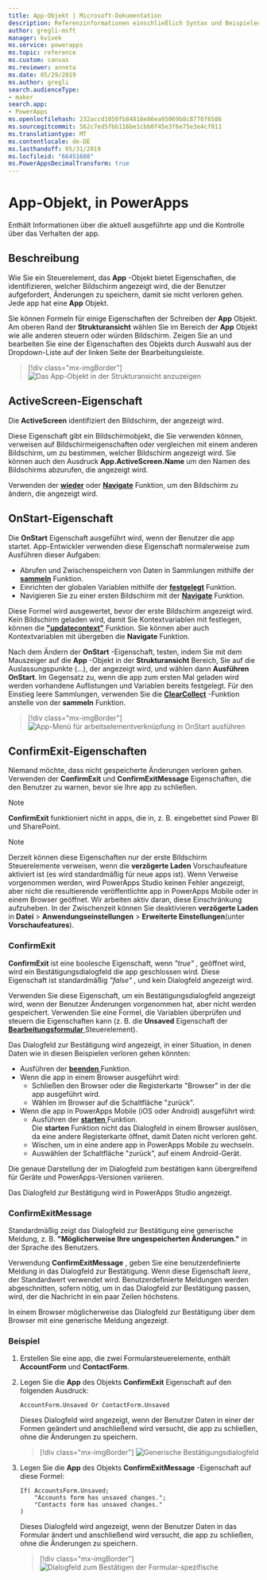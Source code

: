 ```yaml
---
title: App-Objekt | Microsoft-Dokumentation
description: Referenzinformationen einschließlich Syntax und Beispielen, für das App-Objekt in PowerApps
author: gregli-msft
manager: kvivek
ms.service: powerapps
ms.topic: reference
ms.custom: canvas
ms.reviewer: anneta
ms.date: 05/29/2019
ms.author: gregli
search.audienceType:
- maker
search.app:
- PowerApps
ms.openlocfilehash: 232accd1050fb84816e86ea95069b8c8778f6586
ms.sourcegitcommit: 562c7ed5fbb116be1cbb0f45e3f6e75e3e4cf011
ms.translationtype: MT
ms.contentlocale: de-DE
ms.lasthandoff: 05/31/2019
ms.locfileid: "66451608"
ms.PowerAppsDecimalTransform: true
---
```

# <a name="app-object-in-powerapps"></a>App-Objekt, in PowerApps

Enthält Informationen über die aktuell ausgeführte app und die Kontrolle über das Verhalten der app.

## <a name="description"></a>Beschreibung

Wie Sie ein Steuerelement, das **App** -Objekt bietet Eigenschaften, die identifizieren, welcher Bildschirm angezeigt wird, die der Benutzer aufgefordert, Änderungen zu speichern, damit sie nicht verloren gehen. Jede app hat eine **App** Objekt.

Sie können Formeln für einige Eigenschaften der Schreiben der **App** Objekt. Am oberen Rand der **Strukturansicht** wählen Sie im Bereich der **App** Objekt wie alle anderen steuern oder würden Bildschirm. Zeigen Sie an und bearbeiten Sie eine der Eigenschaften des Objekts durch Auswahl aus der Dropdown-Liste auf der linken Seite der Bearbeitungsleiste.

> [!div class="mx-imgBorder"]
> ![Das App-Objekt in der Strukturansicht anzuzeigen](media/object-app/appobject.png)

## <a name="activescreen-property"></a>ActiveScreen-Eigenschaft

Die **ActiveScreen** identifiziert den Bildschirm, der angezeigt wird.

Diese Eigenschaft gibt ein Bildschirmobjekt, die Sie verwenden können, verweisen auf Bildschirmeigenschaften oder vergleichen mit einem anderen Bildschirm, um zu bestimmen, welcher Bildschirm angezeigt wird. Sie können auch den Ausdruck **App.ActiveScreen.Name** um den Namen des Bildschirms abzurufen, die angezeigt wird.

Verwenden der **[wieder](function-navigate.md)** oder **[Navigate](function-navigate.md)** Funktion, um den Bildschirm zu ändern, die angezeigt wird.

## <a name="onstart-property"></a>OnStart-Eigenschaft

Die **OnStart** Eigenschaft ausgeführt wird, wenn der Benutzer die app startet. App-Entwickler verwenden diese Eigenschaft normalerweise zum Ausführen dieser Aufgaben:

- Abrufen und Zwischenspeichern von Daten in Sammlungen mithilfe der **[sammeln](function-clear-collect-clearcollect.md)** Funktion.
- Einrichten der globalen Variablen mithilfe der **[festgelegt](function-set.md)** Funktion.
- Navigieren Sie zu einer ersten Bildschirm mit der **[Navigate](function-navigate.md)** Funktion.

Diese Formel wird ausgewertet, bevor der erste Bildschirm angezeigt wird. Kein Bildschirm geladen wird, damit Sie Kontextvariablen mit festlegen, können die **["updatecontext"](function-updatecontext.md)** Funktion. Sie können aber auch Kontextvariablen mit übergeben die **Navigate** Funktion.

Nach dem Ändern der **OnStart** -Eigenschaft, testen, indem Sie mit dem Mauszeiger auf die **App** -Objekt in der **Strukturansicht** Bereich, Sie auf die Auslassungspunkte (...), der angezeigt wird, und wählen dann **Ausführen OnStart**. Im Gegensatz zu, wenn die app zum ersten Mal geladen wird werden vorhandene Auflistungen und Variablen bereits festgelegt. Für den Einstieg leere Sammlungen, verwenden Sie die **[ClearCollect](function-clear-collect-clearcollect.md)** -Funktion anstelle von der **sammeln** Funktion.

> [!div class="mx-imgBorder"]
> ![App-Menü für arbeitselementverknüpfung in OnStart ausführen](media/object-app/appobject-runonstart.png)

## <a name="confirmexit-properties"></a>ConfirmExit-Eigenschaften

Niemand möchte, dass nicht gespeicherte Änderungen verloren gehen. Verwenden der **ConfirmExit** und **ConfirmExitMessage** Eigenschaften, die den Benutzer zu warnen, bevor sie Ihre app zu schließen.

> [!NOTE]
> **ConfirmExit** funktioniert nicht in apps, die in, z. B. eingebettet sind Power BI und SharePoint.

> [!NOTE]
> Derzeit können diese Eigenschaften nur der erste Bildschirm Steuerelemente verweisen, wenn die **verzögerte Laden** Vorschaufeature aktiviert ist (es wird standardmäßig für neue apps ist). Wenn Verweise vorgenommen werden, wird PowerApps Studio keinen Fehler angezeigt, aber nicht die resultierende veröffentlichte app in PowerApps Mobile oder in einem Browser geöffnet. Wir arbeiten aktiv daran, diese Einschränkung aufzuheben. In der Zwischenzeit können Sie deaktivieren **verzögerte Laden** in **Datei** > **Anwendungseinstellungen** > **Erweiterte Einstellungen**(unter **Vorschaufeatures**).

### <a name="confirmexit"></a>ConfirmExit

**ConfirmExit** ist eine boolesche Eigenschaft, wenn *"true"* , geöffnet wird, wird ein Bestätigungsdialogfeld die app geschlossen wird. Diese Eigenschaft ist standardmäßig *"false"* , und kein Dialogfeld angezeigt wird.

Verwenden Sie diese Eigenschaft, um ein Bestätigungsdialogfeld angezeigt wird, wenn der Benutzer Änderungen vorgenommen hat, aber nicht werden gespeichert. Verwenden Sie eine Formel, die Variablen überprüfen und steuern die Eigenschaften kann (z. B. die **Unsaved** Eigenschaft der [ **Bearbeitungsformular** ](../controls/control-form-detail.md) Steuerelement).

Das Dialogfeld zur Bestätigung wird angezeigt, in einer Situation, in denen Daten wie in diesen Beispielen verloren gehen könnten:

- Ausführen der [ **beenden** ](function-exit.md) Funktion.
- Wenn die app in einem Browser ausgeführt wird:
  - Schließen den Browser oder die Registerkarte "Browser" in der die app ausgeführt wird.
  - Wählen im Browser auf die Schaltfläche "zurück".
- Wenn die app in PowerApps Mobile (iOS oder Android) ausgeführt wird:
  - Ausführen der [ **starten** ](function-param.md) Funktion.<br>Die **starten** Funktion nicht das Dialogfeld in einem Browser auslösen, da eine andere Registerkarte öffnet, damit Daten nicht verloren geht.
  - Wischen, um in eine andere app in PowerApps Mobile zu wechseln.
  - Auswählen der Schaltfläche "zurück", auf einem Android-Gerät.

Die genaue Darstellung der im Dialogfeld zum bestätigen kann übergreifend für Geräte und PowerApps-Versionen variieren.

Das Dialogfeld zur Bestätigung wird in PowerApps Studio angezeigt.

### <a name="confirmexitmessage"></a>ConfirmExitMessage

Standardmäßig zeigt das Dialogfeld zur Bestätigung eine generische Meldung, z. B. **"Möglicherweise Ihre ungespeicherten Änderungen."** in der Sprache des Benutzers.

Verwendung **ConfirmExitMessage** , geben Sie eine benutzerdefinierte Meldung in das Dialogfeld zur Bestätigung. Wenn diese Eigenschaft *leere*, der Standardwert verwendet wird. Benutzerdefinierte Meldungen werden abgeschnitten, sofern nötig, um in das Dialogfeld zur Bestätigung passen, wird, der die Nachricht in ein paar Zeilen höchstens.

In einem Browser möglicherweise das Dialogfeld zur Bestätigung über dem Browser mit eine generische Meldung angezeigt.

### <a name="example"></a>Beispiel

1. Erstellen Sie eine app, die zwei Formularsteuerelemente, enthält **AccountForm** und **ContactForm**.

1. Legen Sie die **App** des Objekts **ConfirmExit** Eigenschaft auf den folgenden Ausdruck:

    ```powerapps-comma
    AccountForm.Unsaved Or ContactForm.Unsaved
    ```

    Dieses Dialogfeld wird angezeigt, wenn der Benutzer Daten in einer der Formen geändert und anschließend wird versucht, die app zu schließen, ohne die Änderungen zu speichern.

    > [!div class="mx-imgBorder"]
    > ![Generische Bestätigungsdialogfeld](media/object-app/confirm-native.png)

1. Legen Sie die **App** des Objekts **ConfirmExitMessage** -Eigenschaft auf diese Formel:

    ```powerapps-comma
    If( AccountsForm.Unsaved;
        "Accounts form has unsaved changes.";
        "Contacts form has unsaved changes."
    )
    ```

    Dieses Dialogfeld wird angezeigt, wenn der Benutzer Daten in das Formular ändert und anschließend wird versucht, die app zu schließen, ohne die Änderungen zu speichern.

    > [!div class="mx-imgBorder"]
    > ![Dialogfeld zum Bestätigen der Formular-spezifische](media/object-app/confirm-native-custom.png)
